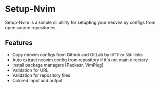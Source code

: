 # Setup-Nvim

Setup-Nvim is a simple cli utility for setupting your neovim by configs from open source repositories.



## Features

- Copy neovim configs from Github and GitLab by `HTTP` or `SSH` links
- Auto extract neovim config from repository if it's not main directory
- Install package managers [Packear, VimPlug] 
- Validation for URL
- Validation for repository files
- Colored input and output

